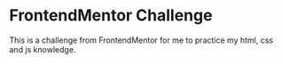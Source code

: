 # FrontendMentor Challenge

This is a challenge from FrontendMentor for me to practice my html, css and js knowledge.
